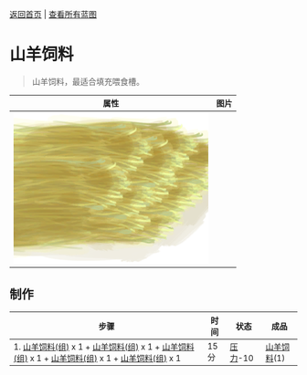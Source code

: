 [返回首页](index.md)   |  [查看所有蓝图](blueprint.md)
# 山羊饲料  
> 山羊饲料，最适合填充喂食槽。  
  
  属性  |   图片   
 ----  |  ----:   
   |  ![](Sprite/GoatFeed.png)   
  
## 制作  
步骤  |  时间  |  状态  |  成品  
----  |  ----  |  ----  |  ----  
1. [山羊饲料(组)](GpTag_FeedGoat.md) x 1 + [山羊饲料(组)](GpTag_FeedGoat.md) x 1 + [山羊饲料(组)](GpTag_FeedGoat.md) x 1 + [山羊饲料(组)](GpTag_FeedGoat.md) x 1 + [山羊饲料(组)](GpTag_FeedGoat.md) x 1  |  15分  |  [压力](Stress.md)-10  |  [山羊饲料](FeedGoat.md)(1)  

